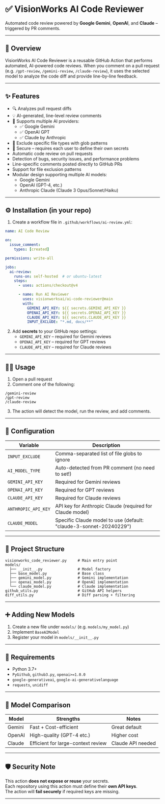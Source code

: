 # ✅ VisionWorks AI Code Reviewer

Automated code review powered by **Google Gemini**, **OpenAI**, and **Claude** – triggered by PR comments.

---

## 🚀 Overview

VisionWorks AI Code Reviewer is a reusable GitHub Action that performs automated, AI-powered code reviews. When you comment on a pull request (e.g. `/gpt-review`, `/gemini-review`, `/claude-review`), it uses the selected model to analyze the code diff and provide line-by-line feedback.

---

## ✨ Features

- 🔍 Analyzes pull request diffs
- 💡 AI-generated, line-level review comments
- 🧠 Supports multiple AI providers:
  - ✅ Google Gemini
  - ✅ OpenAI GPT
  - ✅ Claude by Anthropic
- 🎯 Exclude specific file types with glob patterns
- 🔐 Secure – requires each user to define their own secrets
- Automatic code review on pull requests
- Detection of bugs, security issues, and performance problems
- Line-specific comments posted directly to GitHub PRs
- Support for file exclusion patterns
- Modular design supporting multiple AI models:
  - Google Gemini
  - OpenAI (GPT-4, etc.)
  - Anthropic Claude (Claude 3 Opus/Sonnet/Haiku)

---

## ⚙️ Installation (in your repo)

1. Create a workflow file in `.github/workflows/ai-review.yml`:

```yaml
name: AI Code Review

on:
  issue_comment:
    types: [created]

permissions: write-all

jobs:
  ai-review:
    runs-on: self-hosted  # or ubuntu-latest
    steps:
      - uses: actions/checkout@v4

      - name: Run AI Reviewer
        uses: visionworksai/ai-code-reviewer@main
        with:
          GEMINI_API_KEY: ${{ secrets.GEMINI_API_KEY }}
          OPENAI_API_KEY: ${{ secrets.OPENAI_API_KEY }}
          CLAUDE_API_KEY: ${{ secrets.CLAUDE_API_KEY }}
          INPUT_EXCLUDE: "*.md, docs/**"
```

2. Add **secrets** to your GitHub repo settings:
   - `GEMINI_API_KEY` – required for Gemini reviews
   - `OPENAI_API_KEY` – required for GPT reviews
   - `CLAUDE_API_KEY` – required for Claude reviews

---

## 🧑‍💻 Usage

1. Open a pull request
2. Comment one of the following:

```
/gemini-review
/gpt-review
/claude-review
```

3. The action will detect the model, run the review, and add comments.

---

## 🔧 Configuration

| Variable         | Description                                      |
|------------------|--------------------------------------------------|
| `INPUT_EXCLUDE`  | Comma-separated list of file globs to ignore     |
| `AI_MODEL_TYPE`  | Auto-detected from PR comment (no need to set!)  |
| `GEMINI_API_KEY` | Required for Gemini reviews                      |
| `OPENAI_API_KEY` | Required for GPT reviews                         |
| `CLAUDE_API_KEY` | Required for Claude reviews                      |
| `ANTHROPIC_API_KEY` | API key for Anthropic Claude (required for Claude model) |
| `CLAUDE_MODEL` | Specific Claude model to use (default: "claude-3-sonnet-20240229") |

---

## 🧱 Project Structure

```
visionworks_code_reviewer.py     # Main entry point
models/
  ├── __init__.py                # Model factory
  ├── base_model.py              # Base class
  ├── gemini_model.py            # Gemini implementation
  ├── openai_model.py            # OpenAI implementation
  └── claude_model.py            # Claude implementation
github_utils.py                  # GitHub API helpers
diff_utils.py                    # Diff parsing + filtering
```

---

## ➕ Adding New Models

1. Create a new file under `models/` (e.g. `models/my_model.py`)
2. Implement `BaseAIModel`
3. Register your model in `models/__init__.py`

---

## 🧪 Requirements

- Python 3.7+
- `PyGithub`, `github3.py`, `openai>=1.0.0`
- `google-generativeai`, `google-ai-generativelanguage`
- `requests`, `unidiff`

---

## 🤖 Model Comparison

| Model     | Strengths                          | Notes             |
|-----------|------------------------------------|-------------------|
| Gemini    | Fast + Cost-efficient              | Great default     |
| OpenAI    | High-quality (GPT-4 etc.)          | Higher cost       |
| Claude    | Efficient for large-context review | Claude API needed |

---

## 🛡️ Security Note

This action **does not expose or reuse** your secrets.  
Each repository using this action must define their **own API keys**.  
The action will **fail securely** if required keys are missing.

---


